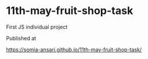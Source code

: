 # 11th-may-fruit-shop-task
First JS individual project

Published at

https://somia-ansari.github.io/11th-may-fruit-shop-task/
